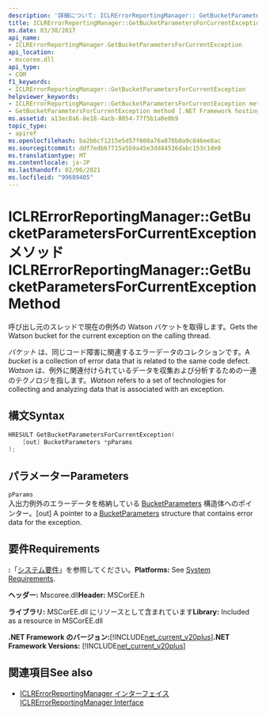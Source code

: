 ```yaml
---
description: '詳細について: ICLRErrorReportingManager:: GetBucketParametersForCurrentException メソッド'
title: ICLRErrorReportingManager::GetBucketParametersForCurrentException メソッド
ms.date: 03/30/2017
api_name:
- ICLRErrorReportingManager.GetBucketParametersForCurrentException
api_location:
- mscoree.dll
api_type:
- COM
f1_keywords:
- ICLRErrorReportingManager::GetBucketParametersForCurrentException
helpviewer_keywords:
- ICLRErrorReportingManager::GetBucketParametersForCurrentException method [.NET Framework hosting]
- GetBucketParametersForCurrentException method [.NET Framework hosting]
ms.assetid: a13ec8a6-8e18-4acb-8054-77f5b1a0e0b9
topic_type:
- apiref
ms.openlocfilehash: ba2b6cf1215e5d57f608a76a870b0a9c846ee8ac
ms.sourcegitcommit: ddf7edb67715a5b9a45e3dd44536dabc153c1de0
ms.translationtype: MT
ms.contentlocale: ja-JP
ms.lasthandoff: 02/06/2021
ms.locfileid: "99689405"
---
```

# <a name="iclrerrorreportingmanagergetbucketparametersforcurrentexception-method"></a><span data-ttu-id="10e43-103">ICLRErrorReportingManager::GetBucketParametersForCurrentException メソッド</span><span class="sxs-lookup"><span data-stu-id="10e43-103">ICLRErrorReportingManager::GetBucketParametersForCurrentException Method</span></span>

<span data-ttu-id="10e43-104">呼び出し元のスレッドで現在の例外の Watson バケットを取得します。</span><span class="sxs-lookup"><span data-stu-id="10e43-104">Gets the Watson bucket for the current exception on the calling thread.</span></span>  
  
 <span data-ttu-id="10e43-105">*バケット* は、同じコード障害に関連するエラーデータのコレクションです。</span><span class="sxs-lookup"><span data-stu-id="10e43-105">A *bucket* is a collection of error data that is related to the same code defect.</span></span> <span data-ttu-id="10e43-106">*Watson* は、例外に関連付けられているデータを収集および分析するための一連のテクノロジを指します。</span><span class="sxs-lookup"><span data-stu-id="10e43-106">*Watson* refers to a set of technologies for collecting and analyzing data that is associated with an exception.</span></span>  
  
## <a name="syntax"></a><span data-ttu-id="10e43-107">構文</span><span class="sxs-lookup"><span data-stu-id="10e43-107">Syntax</span></span>  
  
```cpp  
HRESULT GetBucketParametersForCurrentException(  
    [out] BucketParameters *pParams  
);  
```  
  
## <a name="parameters"></a><span data-ttu-id="10e43-108">パラメーター</span><span class="sxs-lookup"><span data-stu-id="10e43-108">Parameters</span></span>  

 `pParams`  
 <span data-ttu-id="10e43-109">入出力例外のエラーデータを格納している [BucketParameters](bucketparameters-structure.md) 構造体へのポインター。</span><span class="sxs-lookup"><span data-stu-id="10e43-109">[out] A pointer to a [BucketParameters](bucketparameters-structure.md) structure that contains error data for the exception.</span></span>  
  
## <a name="requirements"></a><span data-ttu-id="10e43-110">要件</span><span class="sxs-lookup"><span data-stu-id="10e43-110">Requirements</span></span>  

 <span data-ttu-id="10e43-111">**:**「[システム要件](../../get-started/system-requirements.md)」を参照してください。</span><span class="sxs-lookup"><span data-stu-id="10e43-111">**Platforms:** See [System Requirements](../../get-started/system-requirements.md).</span></span>  
  
 <span data-ttu-id="10e43-112">**ヘッダー:** Mscoree.dll</span><span class="sxs-lookup"><span data-stu-id="10e43-112">**Header:** MSCorEE.h</span></span>  
  
 <span data-ttu-id="10e43-113">**ライブラリ:** MSCorEE.dll にリソースとして含まれています</span><span class="sxs-lookup"><span data-stu-id="10e43-113">**Library:** Included as a resource in MSCorEE.dll</span></span>  
  
 <span data-ttu-id="10e43-114">**.NET Framework のバージョン:**[!INCLUDE[net_current_v20plus](../../../../includes/net-current-v20plus-md.md)]</span><span class="sxs-lookup"><span data-stu-id="10e43-114">**.NET Framework Versions:** [!INCLUDE[net_current_v20plus](../../../../includes/net-current-v20plus-md.md)]</span></span>  
  
## <a name="see-also"></a><span data-ttu-id="10e43-115">関連項目</span><span class="sxs-lookup"><span data-stu-id="10e43-115">See also</span></span>

- [<span data-ttu-id="10e43-116">ICLRErrorReportingManager インターフェイス</span><span class="sxs-lookup"><span data-stu-id="10e43-116">ICLRErrorReportingManager Interface</span></span>](iclrerrorreportingmanager-interface.md)
